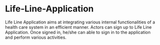 # Life-Line-Application

Life Line Application aims at integrating various internal functionalities of a health care system in an efficient manner. 
Actors can sign up to Life Line Application. Once signed in, he/she can able to sign in to the application and perform various activities.
